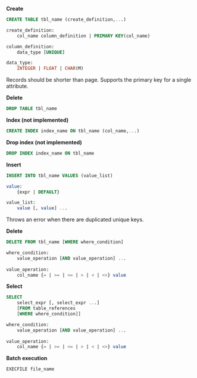 **Create**

```sql
CREATE TABLE tbl_name (create_definition,...)

create_definition:
    col_name column_definition | PRIMARY KEY(col_name)

column_definition:
    data_type [UNIQUE]

data_type:
    INTEGER | FLOAT | CHAR(M)
```

Records should be shorter than page. Supports the primary key for a single attribute.

**Delete**

```sql
DROP TABLE tbl_name
```

**Index (not implemented)**

```sql
CREATE INDEX index_name ON tbl_name (col_name,...)
```

**Drop index (not implemented)**

```sql
DROP INDEX index_name ON tbl_name        
```

**Insert**

```sql
INSERT INTO tbl_name VALUES (value_list)

value:
    {expr | DEFAULT}

value_list:
    value [, value] ...
```

Throws an error when there are duplicated unique keys.

**Delete**

```sql
DELETE FROM tbl_name [WHERE where_condition]

where_condition:
    value_operation [AND value_operation] ...
    
value_operation:
    col_name {= | >= | <= | > | < | <>} value
```

**Select**

```sql
SELECT
    select_expr [, select_expr ...]
    [FROM table_references
    [WHERE where_condition]]

where_condition:
    value_operation [AND value_operation] ...
    
value_operation:
    col_name {= | >= | <= | > | < | <>} value
```

**Batch execution**

```sql
EXECFILE file_name
```
